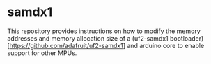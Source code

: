 # samdx1
This repository provides instructions on how to modify the memory addresses and memory allocation size of a (uf2-samdx1 bootloader)[https://github.com/adafruit/uf2-samdx1] and arduino core to enable support for other MPUs.
